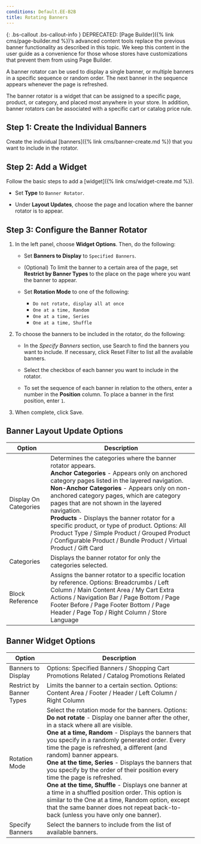 ```yaml
---
conditions: Default.EE-B2B
title: Rotating Banners
---
```


{: .bs-callout .bs-callout-info }
DEPRECATED: [Page Builder]({% link cms/page-builder.md %})’s advanced content tools replace the previous banner functionality as described in this topic. We keep this content in the user guide as a convenience for those whose stores have customizations that prevent them from using Page Builder.

A banner rotator can be used to display a single banner, or multiple banners in a specific sequence or random order. The next banner in the sequence appears whenever the page is refreshed.

The banner rotator is a widget that can be assigned to a specific page, product, or category, and placed most anywhere in your store. In addition, banner rotators can be associated with a specific cart or catalog price rule.

## Step 1: Create the Individual Banners

Create the individual [banners]({% link cms/banner-create.md %}) that you want to include in the rotator.

## Step 2: Add a Widget

Follow the basic steps to add a [widget]({% link cms/widget-create.md %}).

- Set **Type** to `Banner Rotator`.

- Under **Layout Updates**, choose the page and location where the banner rotator is to appear.

## Step 3: Configure the Banner Rotator

1. In the left panel, choose **Widget Options**. Then, do the following:

   - Set **Banners to Display** to `Specified Banners`.

   - (Optional) To limit the banner to a certain area of the page, set **Restrict by Banner Types** to the place on the page where you want the banner to appear.

   - Set **Rotation Mode** to one of the following:

      - `Do not rotate, display all at once`
      - `One at a time, Random`
      - `One at a time, Series`
      - `One at a time, Shuffle`

2. To choose the banners to be included in the rotator, do the following:

   - In the _Specify Banners_ section, use Search to find the banners you want to include. If necessary, click <span class="btn">Reset Filter</span> to list all the available banners.

   - Select the checkbox of each banner you want to include in the rotator.

   - To set the sequence of each banner in relation to the others, enter a number in the **Position** column. To place a banner in the first position, enter `1`.

3. When complete, click <span class="btn">Save</span>.

## Banner Layout Update Options

|Option|Description|
|--- |--- |
|Display On Categories|Determines the categories where the banner rotator appears. <br/>**Anchor Categories** - Appears only on anchored category pages listed in the layered navigation. <br/>**Non-Anchor Categories** - Appears only on non-anchored category pages, which are category pages that are not shown in the layered navigation. <br/>**Products** - Displays the banner rotator for a specific product, or type of product. Options: All Product Type / Simple Product / Grouped Product / Configurable Product / Bundle Product / Virtual Product / Gift Card|
|Categories|Displays the banner rotator for only the categories selected.|
|Block Reference|Assigns the banner rotator to a specific location by reference. Options: Breadcrumbs / Left Column / Main Content Area / My Cart Extra Actions / Navigation Bar / Page Bottom / Page Footer Before / Page Footer Bottom / Page Header / Page Top / Right Column / Store Language|

## Banner Widget Options

|Option|Description|
|--- |--- |
|Banners to Display|Options: Specified Banners / Shopping Cart Promotions Related / Catalog Promotions Related|
|Restrict by Banner Types|Limits the banner to a certain section. Options: Content Area / Footer / Header / Left Column / Right Column|
|Rotation Mode|Select the rotation mode for the banners. Options: <br/>**Do not rotate** - Display one banner after the other, in a stack where all are visible. <br/>**One at a time, Random** - Displays the banners that you specify in a randomly generated order. Every time the page is refreshed, a different (and random) banner appears. <br/>**One at the time, Series** - Displays the banners that you specify by the order of their position every time the page is refreshed. <br/>**One at the time, Shuffle** - Displays one banner at a time in a shuffled position order. This option is similar to the One at a time, Random option, except that the same banner does not repeat back-to-back (unless you have only one banner).|
|Specify Banners|Select the banners to include from the list of available banners.|
